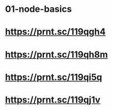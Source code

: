 # 01-node-basics

# https://prnt.sc/119qgh4

# https://prnt.sc/119qh8m

# https://prnt.sc/119qi5q

# https://prnt.sc/119qj1v
